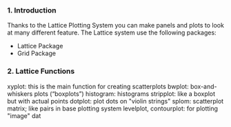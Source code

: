 ### 1. Introduction

Thanks to the Lattice Plotting System you can make panels and plots to look at many different feature. The Lattice system use the following packages:
- Lattice Package
- Grid Package

### 2. Lattice Functions

xyplot: this is the main function for creating scatterplots
bwplot: box-and-whiskers plots (“boxplots”)
histogram: histograms
stripplot: like a boxplot but with actual points
dotplot: plot dots on "violin strings"
splom: scatterplot matrix; like pairs in base plotting system
levelplot, contourplot: for plotting "image" dat
